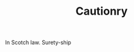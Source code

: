---
title: Cautionry
letter: C
permalink: "/definitions/bld-cautionry.html"
body: In Scotch law. Surety-ship
published_at: '2018-07-07'
source: Black's Law Dictionary 2nd Ed (1910)
layout: post
---